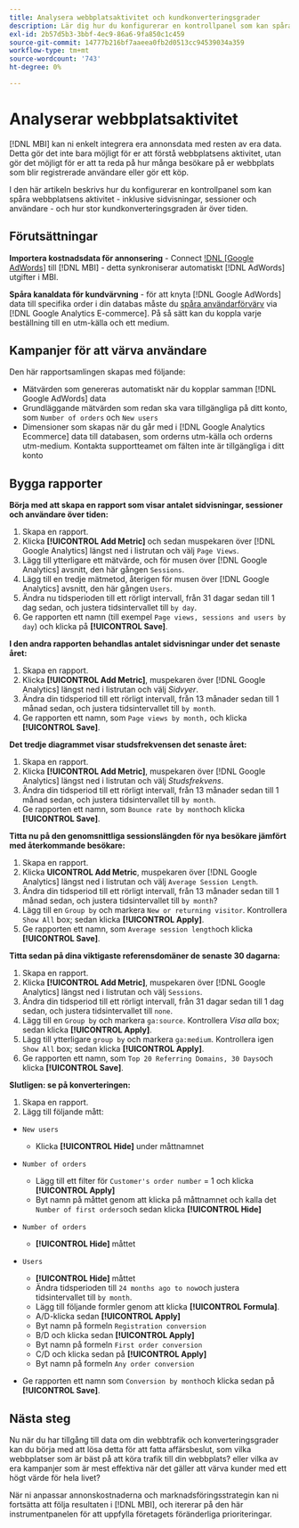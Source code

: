```yaml
---
title: Analysera webbplatsaktivitet och kundkonverteringsgrader
description: Lär dig hur du konfigurerar en kontrollpanel som kan spåra webbplatsens aktivitet - inklusive sidvisningar, sessioner och användare - och hur stor kundkonverteringen är över tid.
exl-id: 2b57d5b3-3bbf-4ec9-86a6-9fa850c1c459
source-git-commit: 14777b216bf7aaeea0fb2d0513cc94539034a359
workflow-type: tm+mt
source-wordcount: '743'
ht-degree: 0%

---
```


# Analyserar webbplatsaktivitet

[!DNL MBI] kan ni enkelt integrera era annonsdata med resten av era data. Detta gör det inte bara möjligt för er att förstå webbplatsens aktivitet, utan gör det möjligt för er att ta reda på hur många besökare på er webbplats som blir registrerade användare eller gör ett köp.

I den här artikeln beskrivs hur du konfigurerar en kontrollpanel som kan spåra webbplatsens aktivitet - inklusive sidvisningar, sessioner och användare - och hur stor kundkonverteringsgraden är över tiden.

## Förutsättningar

**Importera kostnadsdata för annonsering** - Connect [!DNL [Google AdWords]](../importing-data/integrations/google-adwords.md) till [!DNL MBI] - detta synkroniserar automatiskt [!DNL AdWords] utgifter i MBI.

**Spåra kanaldata för kundvärvning** - för att knyta [!DNL Google AdWords] data till specifika order i din databas måste du [spåra användarförvärv](../analysis/google-track-user-acq.md) via [!DNL Google Analytics E-commerce]. På så sätt kan du koppla varje beställning till en utm-källa och ett medium.

## Kampanjer för att värva användare

Den här rapportsamlingen skapas med följande:

* Mätvärden som genereras automatiskt när du kopplar samman [!DNL Google AdWords] data
* Grundläggande mätvärden som redan ska vara tillgängliga på ditt konto, som `Number of orders` och `New users`
* Dimensioner som skapas när du går med i [!DNL Google Analytics Ecommerce] data till databasen, som orderns utm-källa och orderns utm-medium. Kontakta supportteamet om fälten inte är tillgängliga i ditt konto

## Bygga rapporter

**Börja med att skapa en rapport som visar antalet sidvisningar, sessioner och användare över tiden:**

1. Skapa en rapport.
1. Klicka **[!UICONTROL Add Metric]** och sedan muspekaren över [!DNL Google Analytics] längst ned i listrutan och välj `Page Views`.
1. Lägg till ytterligare ett mätvärde, och för musen över [!DNL Google Analytics] avsnitt, den här gången `Sessions`.
1. Lägg till en tredje mätmetod, återigen för musen över [!DNL Google Analytics] avsnitt, den här gången `Users`.
1. Ändra nu tidsperioden till ett rörligt intervall, från 31 dagar sedan till 1 dag sedan, och justera tidsintervallet till `by day`.
1. Ge rapporten ett namn (till exempel `Page views, sessions and users by day`) och klicka på **[!UICONTROL Save]**.

**I den andra rapporten behandlas antalet sidvisningar under det senaste året:**

1. Skapa en rapport.
1. Klicka **[!UICONTROL Add Metric]**, muspekaren över [!DNL Google Analytics] längst ned i listrutan och välj _Sidvyer_.
1. Ändra din tidsperiod till ett rörligt intervall, från 13 månader sedan till 1 månad sedan, och justera tidsintervallet till `by month`.
1. Ge rapporten ett namn, som `Page views by month,` och klicka **[!UICONTROL Save]**.

**Det tredje diagrammet visar studsfrekvensen det senaste året:**

1. Skapa en rapport.
1. Klicka **[!UICONTROL Add Metric]**, muspekaren över [!DNL Google Analytics] längst ned i listrutan och välj _Studsfrekvens_.
1. Ändra din tidsperiod till ett rörligt intervall, från 13 månader sedan till 1 månad sedan, och justera tidsintervallet till `by month`.
1. Ge rapporten ett namn, som `Bounce rate by month`och klicka **[!UICONTROL Save]**.

**Titta nu på den genomsnittliga sessionslängden för nya besökare jämfört med återkommande besökare:**

1. Skapa en rapport.
1. Klicka **UICONTROL Add Metric**, muspekaren över [!DNL Google Analytics] längst ned i listrutan och välj `Average Session Length`.
1. Ändra din tidsperiod till ett rörligt intervall, från 13 månader sedan till 1 månad sedan, och justera tidsintervallet till `by month`?
1. Lägg till en `Group by` och markera `New or returning visitor`.  Kontrollera `Show All` box; sedan klicka **[!UICONTROL Apply]**.
1. Ge rapporten ett namn, som `Average session length`och klicka **[!UICONTROL Save]**.

**Titta sedan på dina viktigaste referensdomäner de senaste 30 dagarna:**

1. Skapa en rapport.
1. Klicka **[!UICONTROL Add Metric]**, muspekaren över [!DNL Google Analytics] längst ned i listrutan och välj `Sessions`.
1. Ändra din tidsperiod till ett rörligt intervall, från 31 dagar sedan till 1 dag sedan, och justera tidsintervallet till `none`.
1. Lägg till en `Group by` och markera `ga:source`.  Kontrollera _Visa alla_ box; sedan klicka **[!UICONTROL Apply]**.
1. Lägg till ytterligare `group by` och markera `ga:medium`. Kontrollera igen `Show All` box; sedan klicka **[!UICONTROL Apply]**.
1. Ge rapporten ett namn, som `Top 20 Referring Domains, 30 Days`och klicka **[!UICONTROL Save]**.

**Slutligen: se på konverteringen:**

1. Skapa en rapport.
1. Lägg till följande mått:

* `New users`
   * Klicka **[!UICONTROL Hide]** under måttnamnet

* `Number of orders`
   * Lägg till ett filter för `Customer's order number` = 1 och klicka **[!UICONTROL Apply]**
   * Byt namn på måttet genom att klicka på måttnamnet och kalla det `Number of first orders`och sedan klicka **[!UICONTROL Hide]**

* `Number of orders`
   * **[!UICONTROL Hide]** måttet

* `Users`
   * **[!UICONTROL Hide]** måttet
   * Ändra tidsperioden till `24 months ago to now`och justera tidsintervallet till `by month`.
   * Lägg till följande formler genom att klicka **[!UICONTROL Formula]**.
   * A/D-klicka sedan **[!UICONTROL Apply]**
   * Byt namn på formeln `Registration conversion`
   * B/D och klicka sedan **[!UICONTROL Apply]**
   * Byt namn på formeln `First order conversion`
   * C/D och klicka sedan på **[!UICONTROL Apply]**
   * Byt namn på formeln `Any order conversion`

* Ge rapporten ett namn som `Conversion by month`och klicka sedan på **[!UICONTROL Save]**.

## Nästa steg

Nu när du har tillgång till data om din webbtrafik och konverteringsgrader kan du börja med att lösa detta för att fatta affärsbeslut, som vilka webbplatser som är bäst på att köra trafik till din webbplats? eller vilka av era kampanjer som är mest effektiva när det gäller att värva kunder med ett högt värde för hela livet?

När ni anpassar annonskostnaderna och marknadsföringsstrategin kan ni fortsätta att följa resultaten i [!DNL MBI], och itererar på den här instrumentpanelen för att uppfylla företagets föränderliga prioriteringar.

